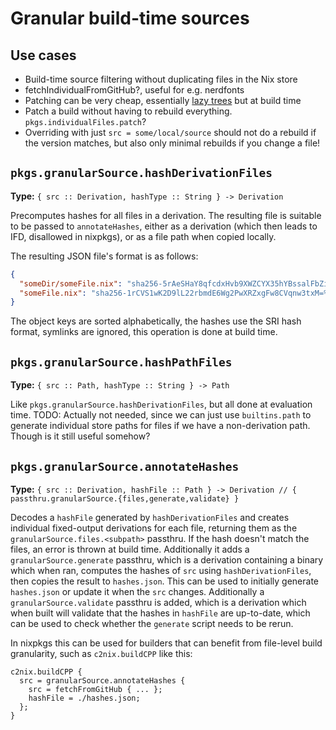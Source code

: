 # Granular build-time sources

## Use cases

- Build-time source filtering without duplicating files in the Nix store
- fetchIndividualFromGitHub?, useful for e.g. nerdfonts
- Patching can be very cheap, essentially [lazy trees](https://github.com/NixOS/nix/pull/6530) but at build time
- Patch a build without having to rebuild everything. `pkgs.individualFiles.patch`?
- Overriding with just `src = some/local/source` should not do a rebuild if the version matches, but also only minimal rebuilds if you change a file!

## `pkgs.granularSource.hashDerivationFiles`

**Type:** `{ src :: Derivation, hashType :: String } -> Derivation`

Precomputes hashes for all files in a derivation.
The resulting file is suitable to be passed to `annotateHashes`, either as a derivation (which then leads to IFD, disallowed in nixpkgs), or as a file path when copied locally.

The resulting JSON file's format is as follows:

```json
{
  "someDir/someFile.nix": "sha256-5rAeSHaY8qfcdxHvb9XWZCYX35hYBssalFbZiYjoJV0=",
  "someFile.nix": "sha256-1rCVS1wK2D9lL22rbmdE6Wg2PwXRZxgFw8CVqnw3txM=%"
}
```

The object keys are sorted alphabetically, the hashes use the SRI hash format, symlinks are ignored, this operation is done at build time.

## `pkgs.granularSource.hashPathFiles`

**Type:** `{ src :: Path, hashType :: String } -> Path`

Like `pkgs.granularSource.hashDerivationFiles`, but all done at evaluation time.
TODO: Actually not needed, since we can just use `builtins.path` to generate individual store paths for files if we have a non-derivation path. Though is it still useful somehow?

## `pkgs.granularSource.annotateHashes`

**Type:** `{ src :: Derivation, hashFile :: Path } -> Derivation // { passthru.granularSource.{files,generate,validate} }`

Decodes a `hashFile` generated by `hashDerivationFiles` and creates individual fixed-output derivations for each file, returning them as the `granularSource.files.<subpath>` passthru.
If the hash doesn't match the files, an error is thrown at build time.
Additionally it adds a `granularSource.generate` passthru, which is a derivation containing a binary which when ran, computes the hashes of `src` using `hashDerivationFiles`, then copies the result to `hashes.json`.
This can be used to initially generate `hashes.json` or update it when the `src` changes.
Additionally a `granularSource.validate` passthru is added, which is a derivation which when built will validate that the hashes in `hashFile` are up-to-date, which can be used to check whether the `generate` script needs to be rerun.

In nixpkgs this can be used for builders that can benefit from file-level build granularity, such as `c2nix.buildCPP` like this:

```
c2nix.buildCPP {
  src = granularSource.annotateHashes {
    src = fetchFromGitHub { ... };
    hashFile = ./hashes.json;
  };
}
```











